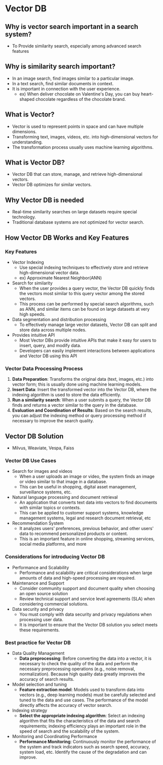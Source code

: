 # Vector DB

## Why is vector search important in a search system?

- To Provide similarity search, especially among advanced search features

## Why is similarity search important?

- In an image search, find images similar to a particular image.
- In a text search, find similar documents in context. 
- It is important in connection with the user experience.
  - ex) When deliver chocolate on Valentine's Day, you can buy heart-shaped chocolate regardless of the chocolate brand.

## What is Vector?

- Vector is used to represent points in space and can have multiple dimensions.
- Transforming text, images, videos, etc. into high-dimensional vectors for understanding.
- The transformation process usually uses machine learning algorithms.

## What is Vector DB?

- Vector DB that can store, manage, and retrieve high-dimensional vectors.
- Vector DB optimizes for similar vectors.

## Why Vector DB is needed

- Real-time similarity searches on large datasets require special technology.
- Traditional database systems are not optimized for vector search.

## How Vector DB Works and Key Features

### Key Features
- Vector Indexing
  - Use special indexing techniques to effectively store and retrieve high-dimensional vector data.
  - ex) Approximate Nearest Neighbor(ANN)
- Search for similarity
  - When the user provides a query vector, the Vector DB quickly finds the vectors most similar to this query vector among the stored vectors.
  - This process can be performed by special search algorithms, such as ANN, and similar items can be found on large datasets at very high speeds.
- Data segmentation and distribution processing
  - To effectively manage large vector datasets, Vector DB can split and store data across multiple nodes.
- Provides intuitive API
  - Most Vector DBs provide intuitive APIs that make it easy for users to insert, query, and modify data.
  - Developers can easily implement interactions between applications and Vector DB using this API

### **Vector Data Processing Process**

1. **Data Preparation**: Transforms the original data (text, images, etc.) into vector form; this is usually done using machine learning models.
2. **Insert Data**: Insert the transformed vector into the Vector DB, where the indexing algorithm is used to store the data efficiently.
3. **Run a similarity search**: When a user submits a query, the Vector DB finds and returns a vector similar to the query in the database.
4. **Evaluation and Coordination of Results**: Based on the search results, you can adjust the indexing method or query processing method if necessary to improve the search quality.

## Vector DB Solution

- Milvus, Weaviate, Vespa, Faiss

### **Vector DB Use Cases**

- Search for images and videos
  - When a user uploads an image or video, the system finds an image or video similar to that image in a database.
  - This can be useful in shopping, digital asset management, surveillance systems, etc.
- Natural language processing and document retrieval
  - An application that converts text data into vectors to find documents with similar topics or contexts.
  - This can be applied to customer support systems, knowledge management systems, legal and research document retrieval, etc
- Recommendation System
  - It analyzes users' preferences, previous behavior, and other users' data to recommend personalized products or content.
  - This is an important feature in online shopping, streaming services, social media platforms, and more

### **Considerations for introducing Vector DB**

- Performance and Scalability
  - Performance and scalability are critical considerations when large amounts of data and high-speed processing are required.
- Maintenance and Support
  - Consider community support and document quality when choosing an open source solution
  - Review technical support and service level agreements (SLA) when considering commercial solutions.
- Data security and privacy
  - You must comply with data security and privacy regulations when processing user data.
  - It is important to ensure that the Vector DB solution you select meets these requirements.

### **Best practice for Vector DB**

- Data Quality Management
  - **Data preprocessing**: Before converting the data into a vector, it is necessary to check the quality of the data and perform the necessary preprocessing operations (e.g., noise removal, normalization). Because high quality data greatly improves the accuracy of search results.
- Model selection and tuning
  - **Feature extraction model**: Models used to transform data into vectors (e.g., deep learning models) must be carefully selected and tuned to the data and use cases. The performance of the model directly affects the accuracy of vector search.
- Indexing strategy
  - **Select the appropriate indexing algorithm**: Select an indexing algorithm that fits the characteristics of the data and search requirements; indexing efficiency plays an important role in the speed of search and the scalability of the system.
- Monitoring and Coordinating Performance
  - **Performance Monitoring**: Continuously monitor the performance of the system and track indicators such as search speed, accuracy, system load, etc. Identify the cause of the degradation and can improve.
